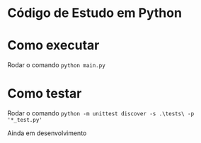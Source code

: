 # Código de Estudo em Python

# Como executar
Rodar o comando `python main.py`

# Como testar
Rodar o comando `python -m unittest discover -s .\tests\ -p '*_test.py'`

Ainda em desenvolvimento